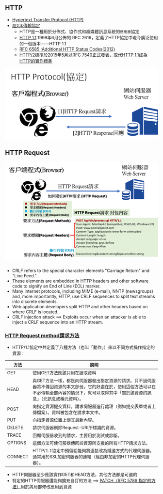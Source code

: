 
## HTTP

- [Hypertext Transfer Protocol (HTTP)](https://en.wikipedia.org/wiki/Hypertext_Transfer_Protocol)
- [`超文本`傳輸協定](https://zh.wikipedia.org/wiki/%E8%B6%85%E6%96%87%E6%9C%AC%E4%BC%A0%E8%BE%93%E5%8D%8F%E8%AE%AE)
  - HTTP是一種用於分佈式、協作式和超媒體訊息系統的`應用層`協定
  - [HTTP 1.1](https://datatracker.ietf.org/doc/html/rfc2616) 1999年6月公佈的 RFC 2616，定義了HTTP協定中現今廣泛使用的一個版本——HTTP 1.1
  - [RFC 6585 :Additional HTTP Status Codes(2012)](https://datatracker.ietf.org/doc/html/rfc6585)
  - [HTTP/2標準於2015年5月以RFC 7540正式發表，取代HTTP 1.1成為HTTP的實作標準](https://datatracker.ietf.org/doc/html/rfc7540)



![http](http.png)

## HTTP Request

![HTTP_Request](HTTP_Request.png)


###
- CRLF refers to the special character elements "Carriage Return" and "Line Feed." 
- These elements are embedded in HTTP headers and other software code to signify an End of Line (EOL) marker. 
- Many internet protocols, including MIME (e-mail), NNTP (newsgroups) and, more importantly, HTTP, use CRLF sequences to split text streams into discrete elements. 
- Web application developers split HTTP and other headers based on where CRLF is located. 
- CRLF injection attack ==> Exploits occur when an attacker is able to inject a CRLF sequence into an HTTP stream. 

### [HTTP Request method請求方法](https://zh.wikipedia.org/wiki/%E8%B6%85%E6%96%87%E6%9C%AC%E4%BC%A0%E8%BE%93%E5%8D%8F%E8%AE%AE)

- HTTP/1.1協定中共定義了八種方法（也叫「動作」）來以不同方式操作指定的資源：

|方法 | 說明 |
| -------|  -------|
|GET|使用GET方法應該只用在讀取資料|
|HEAD|與GET方法一樣，都是向伺服器發出指定資源的請求。只不過伺服器將不傳回資源的本文部份。它的好處在於，使用這個方法可以在不必傳輸全部內容的情況下，就可以取得其中「關於該資源的訊息」（元訊息或稱元資料）。|
|POST|向指定資源提交資料，請求伺服器進行處理（例如提交表單或者上傳檔案）。資料被包含在請求本文中。|
|PUT|向指定資源位置上傳其最新內容。|
|DELETE|請求伺服器刪除Request-URI所標識的資源。|
|TRACE|回顯伺服器收到的請求，主要用於測試或診斷。|
|OPTIONS|這個方法可使伺服器傳回該資源所支援的所有HTTP請求方法。|
|CONNECT|HTTP/1.1協定中預留給能夠將連接改為隧道方式的代理伺服器。通常用於SSL加密伺服器的連結（經由非加密的HTTP代理伺服器）。|

- HTTP伺服器至少應該實作GET和HEAD方法，其他方法都是可選的
- 特定的HTTP伺服器還能夠擴充自訂的方法 ==> [PATCH（RFC 5789 指定的方法）](https://datatracker.ietf.org/doc/html/rfc5789)用於將局部修改應用到資源
